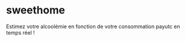 sweethome
=========

Estimez votre alcoolémie en fonction de votre consommation payutc en temps réel !
